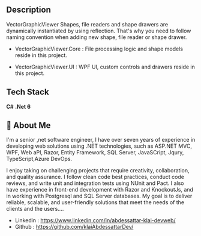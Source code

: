 
## Description
 VectorGraphicViewer
Shapes, file readers and shape drawers are dynamically instantiated by using reflection. That's why you need to follow naming convention when adding new shape, file reader or shape drawer.

- VectorGraphicViewer.Core :
File processing logic and shape models reside in this project.

- VectorGraphicViewer.UI :
WPF UI, custom controls and drawers reside in this project.

## Tech Stack

**C#** **.Net 6**


## 🚀 About Me
I'm a senior ,net software engineer, I have over seven years of experience in developing web solutions using .NET technologies, such as ASP.NET MVC, WPF, Web aPI, Razor, Entity Framework, SQL Server, JavaSCript, Jqury, TypeScript,Azure DevOps.

I enjoy taking on challenging projects that require creativity, collaboration, and quality assurance. I follow clean code best practices, conduct code reviews, and write unit and integration tests using NUnit and Pact. I also have experience in front-end development with Razor and KnockoutJs, and in working with Postgresql and SQL Server databases. My goal is to deliver reliable, scalable, and user-friendly solutions that meet the needs of the clients and the users....

- Linkedin : https://www.linkedin.com/in/abdessattar-klai-devweb/
- Github : https://github.com/klaiAbdessattarDev/